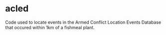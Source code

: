 # acled

Code used to locate events in the Armed Conflict Location Events Database that occured within 1km of a fishmeal plant.
